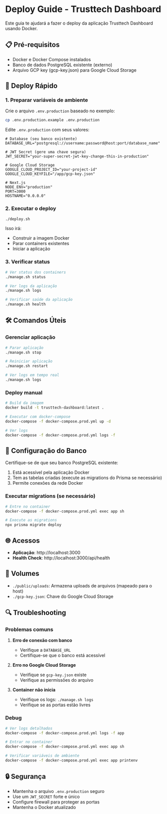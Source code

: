 # Deploy Guide - Trusttech Dashboard

Este guia te ajudará a fazer o deploy da aplicação Trusttech Dashboard usando Docker.

## 📋 Pré-requisitos

- Docker e Docker Compose instalados
- Banco de dados PostgreSQL existente (externo)
- Arquivo GCP key (gcp-key.json) para Google Cloud Storage

## 🚀 Deploy Rápido

### 1. Preparar variáveis de ambiente

Crie o arquivo `.env.production` baseado no exemplo:

```bash
cp .env.production.example .env.production
```

Edite `.env.production` com seus valores:

```env
# Database (seu banco existente)
DATABASE_URL="postgresql://username:password@host:port/database_name"

# JWT Secret (gere uma chave segura)
JWT_SECRET="your-super-secret-jwt-key-change-this-in-production"

# Google Cloud Storage
GOOGLE_CLOUD_PROJECT_ID="your-project-id"
GOOGLE_CLOUD_KEYFILE="/app/gcp-key.json"

# Next.js
NODE_ENV="production"
PORT=3000
HOSTNAME="0.0.0.0"
```

### 2. Executar o deploy

```bash
./deploy.sh
```

Isso irá:
- Construir a imagem Docker
- Parar containers existentes
- Iniciar a aplicação

### 3. Verificar status

```bash
# Ver status dos containers
./manage.sh status

# Ver logs da aplicação
./manage.sh logs

# Verificar saúde da aplicação
./manage.sh health
```

## 🛠 Comandos Úteis

### Gerenciar aplicação

```bash
# Parar aplicação
./manage.sh stop

# Reiniciar aplicação
./manage.sh restart

# Ver logs em tempo real
./manage.sh logs
```

### Deploy manual

```bash
# Build da imagem
docker build -t trusttech-dashboard:latest .

# Executar com docker-compose
docker-compose -f docker-compose.prod.yml up -d

# Ver logs
docker-compose -f docker-compose.prod.yml logs -f
```

## 🔧 Configuração do Banco

Certifique-se de que seu banco PostgreSQL existente:

1. Está acessível pela aplicação Docker
2. Tem as tabelas criadas (execute as migrations do Prisma se necessário)
3. Permite conexões da rede Docker

### Executar migrations (se necessário)

```bash
# Entre no container
docker-compose -f docker-compose.prod.yml exec app sh

# Execute as migrations
npx prisma migrate deploy
```

## 🌐 Acessos

- **Aplicação**: http://localhost:3000
- **Health Check**: http://localhost:3000/api/health

## 📂 Volumes

- `./public/uploads`: Armazena uploads de arquivos (mapeado para o host)
- `./gcp-key.json`: Chave do Google Cloud Storage

## 🔍 Troubleshooting

### Problemas comuns

1. **Erro de conexão com banco**
   - Verifique a `DATABASE_URL`
   - Certifique-se que o banco está acessível

2. **Erro no Google Cloud Storage**
   - Verifique se `gcp-key.json` existe
   - Verifique as permissões do arquivo

3. **Container não inicia**
   - Verifique os logs: `./manage.sh logs`
   - Verifique se as portas estão livres

### Debug

```bash
# Ver logs detalhados
docker-compose -f docker-compose.prod.yml logs -f app

# Entrar no container
docker-compose -f docker-compose.prod.yml exec app sh

# Verificar variáveis de ambiente
docker-compose -f docker-compose.prod.yml exec app printenv
```

## 🔒 Segurança

- Mantenha o arquivo `.env.production` seguro
- Use um `JWT_SECRET` forte e único
- Configure firewall para proteger as portas
- Mantenha o Docker atualizado
